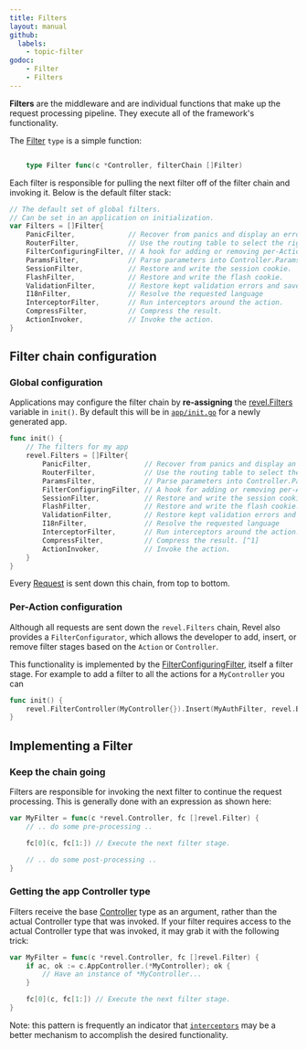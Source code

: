 ```yaml
---
title: Filters
layout: manual
github:
  labels:
    - topic-filter
godoc:
    - Filter
    - Filters
---
```


**Filters** are the middleware and are individual functions that make up the
request processing pipeline.  They execute all of the framework's functionality.

The [Filter](https://godoc.org/github.com/revel/revel#Filter) `type` is a simple function:

```go

    type Filter func(c *Controller, filterChain []Filter)

```

Each filter is responsible for pulling the next filter off of the filter chain
and invoking it. Below is the default filter stack:

```go
// The default set of global filters.
// Can be set in an application on initialization.
var Filters = []Filter{
	PanicFilter,             // Recover from panics and display an error page instead.
	RouterFilter,            // Use the routing table to select the right Action
	FilterConfiguringFilter, // A hook for adding or removing per-Action filters.
	ParamsFilter,            // Parse parameters into Controller.Params.
	SessionFilter,           // Restore and write the session cookie.
	FlashFilter,             // Restore and write the flash cookie.
	ValidationFilter,        // Restore kept validation errors and save new ones from cookie.
	I18nFilter,              // Resolve the requested language
	InterceptorFilter,       // Run interceptors around the action.
	CompressFilter,          // Compress the result.
	ActionInvoker,           // Invoke the action.
}
```

## Filter chain configuration

### Global configuration

Applications may configure the filter chain by **re-assigning** the [revel.Filters](https://godoc.org/github.com/revel/revel#Filters)
variable in `init()`. By default this will be in [`app/init.go`](https://github.com/revel/revel/blob/master/skeleton/app/init.go) for a newly
generated app.

```go
func init() {
	// The filters for my app
	revel.Filters = []Filter{
		PanicFilter,             // Recover from panics and display an error page instead.
		RouterFilter,            // Use the routing table to select the right Action
		ParamsFilter,            // Parse parameters into Controller.Params.
		FilterConfiguringFilter, // A hook for adding or removing per-Action filters.
		SessionFilter,           // Restore and write the session cookie.
		FlashFilter,             // Restore and write the flash cookie.
		ValidationFilter,        // Restore kept validation errors and save new ones from cookie.
		I18nFilter,              // Resolve the requested language
		InterceptorFilter,       // Run interceptors around the action.
		CompressFilter,          // Compress the result. [^1]
		ActionInvoker,           // Invoke the action.
	}
}
```

Every [Request](https://godoc.org/github.com/revel/revel#Request) is sent down this chain, from top to bottom.

### Per-Action configuration

Although all requests are sent down the `revel.Filters` chain, Revel also
provides a
`FilterConfigurator`,
which allows the developer to add, insert, or remove filter stages based on the
`Action` or `Controller`.

This functionality is implemented by the [FilterConfiguringFilter](https://godoc.org/github.com/revel/revel#FilterConfiguringFilter), itself a
filter stage. For example to add a filter to all the actions for a `MyController` you can


```go
func init() {
	revel.FilterController(MyController{}).Insert(MyAuthFilter, revel.BEFORE, revel.ActionInvoker)
}
```

## Implementing a Filter

### Keep the chain going

Filters are responsible for invoking the next filter to continue the request
processing.  This is generally done with an expression as shown here:

```go
var MyFilter = func(c *revel.Controller, fc []revel.Filter) {
	// .. do some pre-processing ..

	fc[0](c, fc[1:]) // Execute the next filter stage.

	// .. do some post-processing ..
}
```

### Getting the app Controller type

Filters receive the base [Controller](https://godoc.org/github.com/revel/revel#Controller) type as an
argument, rather than the actual Controller type that was invoked.  If your
filter requires access to the actual Controller type that was invoked, it may
grab it with the following trick:

```go
var MyFilter = func(c *revel.Controller, fc []revel.Filter) {
	if ac, ok := c.AppController.(*MyController); ok {
		// Have an instance of *MyController...
	}

	fc[0](c, fc[1:]) // Execute the next filter stage.
}
```

<div class="alert alert-info">
Note: this pattern is frequently an indicator that
<a href="interceptors.html"><code>interceptors</code></a> may be a better mechanism to accomplish the
desired functionality.
</div>

[^1]: Compress engine needs the application configuration option `results.compressed=true` in order to activate  
